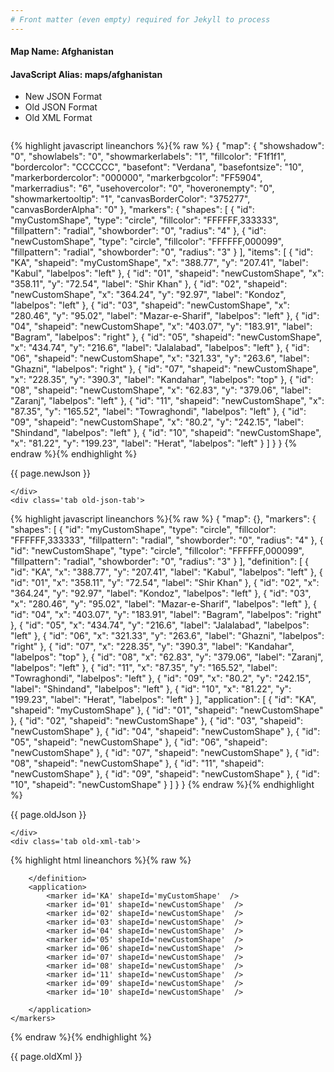 ```yaml
---
# Front matter (even empty) required for Jekyll to process
---
```


#### Map Name: Afghanistan

#### JavaScript Alias: maps/afghanistan


<ul class='code-tabs'>
    <li class='active'>
        <a data-toggle='new-json'>New JSON Format</a>
    </li>
    <li>
        <a data-toggle='old-json'>Old JSON Format</a>
    </li>
    <li>
        <a data-toggle='old-xml'>Old XML Format</a>
    </li>
</ul>
<div class='tab-content'>
    <pre class='plain-code'></pre>
    <div class='tab new-json-tab active'>
{% highlight javascript lineanchors %}{% raw %}
{
    "map": {
        "showshadow": "0",
        "showlabels": "0",
        "showmarkerlabels": "1",
        "fillcolor": "F1f1f1",
        "bordercolor": "CCCCCC",
        "basefont": "Verdana",
        "basefontsize": "10",
        "markerbordercolor": "000000",
        "markerbgcolor": "FF5904",
        "markerradius": "6",
        "usehovercolor": "0",
        "hoveronempty": "0",
        "showmarkertooltip": "1",
        "canvasBorderColor": "375277",
        "canvasBorderAlpha": "0"
    },
    "markers": {
        "shapes": [
            {
                "id": "myCustomShape",
                "type": "circle",
                "fillcolor": "FFFFFF,333333",
                "fillpattern": "radial",
                "showborder": "0",
                "radius": "4"
            },
            {
                "id": "newCustomShape",
                "type": "circle",
                "fillcolor": "FFFFFF,000099",
                "fillpattern": "radial",
                "showborder": "0",
                "radius": "3"
            }
        ],
        "items": [
            {
                "id": "KA",
                "shapeid": "myCustomShape",
                "x": "388.77",
                "y": "207.41",
                "label": "Kabul",
                "labelpos": "left"
            },
            {
                "id": "01",
                "shapeid": "newCustomShape",
                "x": "358.11",
                "y": "72.54",
                "label": "Shir Khan"
            },
            {
                "id": "02",
                "shapeid": "newCustomShape",
                "x": "364.24",
                "y": "92.97",
                "label": "Kondoz",
                "labelpos": "left"
            },
            {
                "id": "03",
                "shapeid": "newCustomShape",
                "x": "280.46",
                "y": "95.02",
                "label": "Mazar-e-Sharif",
                "labelpos": "left"
            },
            {
                "id": "04",
                "shapeid": "newCustomShape",
                "x": "403.07",
                "y": "183.91",
                "label": "Bagram",
                "labelpos": "right"
            },
            {
                "id": "05",
                "shapeid": "newCustomShape",
                "x": "434.74",
                "y": "216.6",
                "label": "Jalalabad",
                "labelpos": "left"
            },
            {
                "id": "06",
                "shapeid": "newCustomShape",
                "x": "321.33",
                "y": "263.6",
                "label": "Ghazni",
                "labelpos": "right"
            },
            {
                "id": "07",
                "shapeid": "newCustomShape",
                "x": "228.35",
                "y": "390.3",
                "label": "Kandahar",
                "labelpos": "top"
            },
            {
                "id": "08",
                "shapeid": "newCustomShape",
                "x": "62.83",
                "y": "379.06",
                "label": "Zaranj",
                "labelpos": "left"
            },
            {
                "id": "11",
                "shapeid": "newCustomShape",
                "x": "87.35",
                "y": "165.52",
                "label": "Towraghondi",
                "labelpos": "left"
            },
            {
                "id": "09",
                "shapeid": "newCustomShape",
                "x": "80.2",
                "y": "242.15",
                "label": "Shindand",
                "labelpos": "left"
            },
            {
                "id": "10",
                "shapeid": "newCustomShape",
                "x": "81.22",
                "y": "199.23",
                "label": "Herat",
                "labelpos": "left"
            }
        ]
    }
}
{% endraw %}{% endhighlight %}

<p class='text-success'>{{ page.newJson }}</p>

    </div>
    <div class='tab old-json-tab'>
{% highlight javascript lineanchors %}{% raw %}
{
    "map": {},
    "markers": {
        "shapes": [
            {
                "id": "myCustomShape",
                "type": "circle",
                "fillcolor": "FFFFFF,333333",
                "fillpattern": "radial",
                "showborder": "0",
                "radius": "4"
            },
            {
                "id": "newCustomShape",
                "type": "circle",
                "fillcolor": "FFFFFF,000099",
                "fillpattern": "radial",
                "showborder": "0",
                "radius": "3"
            }
        ],
        "definition": [
            {
                "id": "KA",
                "x": "388.77",
                "y": "207.41",
                "label": "Kabul",
                "labelpos": "left"
            },
            {
                "id": "01",
                "x": "358.11",
                "y": "72.54",
                "label": "Shir Khan"
            },
            {
                "id": "02",
                "x": "364.24",
                "y": "92.97",
                "label": "Kondoz",
                "labelpos": "left"
            },
            {
                "id": "03",
                "x": "280.46",
                "y": "95.02",
                "label": "Mazar-e-Sharif",
                "labelpos": "left"
            },
            {
                "id": "04",
                "x": "403.07",
                "y": "183.91",
                "label": "Bagram",
                "labelpos": "right"
            },
            {
                "id": "05",
                "x": "434.74",
                "y": "216.6",
                "label": "Jalalabad",
                "labelpos": "left"
            },
            {
                "id": "06",
                "x": "321.33",
                "y": "263.6",
                "label": "Ghazni",
                "labelpos": "right"
            },
            {
                "id": "07",
                "x": "228.35",
                "y": "390.3",
                "label": "Kandahar",
                "labelpos": "top"
            },
            {
                "id": "08",
                "x": "62.83",
                "y": "379.06",
                "label": "Zaranj",
                "labelpos": "left"
            },
            {
                "id": "11",
                "x": "87.35",
                "y": "165.52",
                "label": "Towraghondi",
                "labelpos": "left"
            },
            {
                "id": "09",
                "x": "80.2",
                "y": "242.15",
                "label": "Shindand",
                "labelpos": "left"
            },
            {
                "id": "10",
                "x": "81.22",
                "y": "199.23",
                "label": "Herat",
                "labelpos": "left"
            }
        ],
        "application": [
            {
                "id": "KA",
                "shapeid": "myCustomShape"
            },
            {
                "id": "01",
                "shapeid": "newCustomShape"
            },
            {
                "id": "02",
                "shapeid": "newCustomShape"
            },
            {
                "id": "03",
                "shapeid": "newCustomShape"
            },
            {
                "id": "04",
                "shapeid": "newCustomShape"
            },
            {
                "id": "05",
                "shapeid": "newCustomShape"
            },
            {
                "id": "06",
                "shapeid": "newCustomShape"
            },
            {
                "id": "07",
                "shapeid": "newCustomShape"
            },
            {
                "id": "08",
                "shapeid": "newCustomShape"
            },
            {
                "id": "11",
                "shapeid": "newCustomShape"
            },
            {
                "id": "09",
                "shapeid": "newCustomShape"
            },
            {
                "id": "10",
                "shapeid": "newCustomShape"
            }
        ]
    }
}
{% endraw %}{% endhighlight %}

<p class='text-success'>{{ page.oldJson }}</p>

    </div>
    <div class='tab old-xml-tab'>
{% highlight html lineanchors %}{% raw %}
<map>
	<markers>
	   <shapes>
	       <shape id='myCustomShape' type='circle' fillColor='FFFFFF,333333' fillPattern='radial' showBorder='0' radius='4'/>
		       <shape id='newCustomShape' type='circle' fillColor='FFFFFF,000099' fillPattern='radial' showBorder='0' radius='3'/>
	   </shapes>
		<definition>
			<marker id='KA' x='388.77' y='207.41' label='Kabul' labelPos='left'  />
			<marker id='01' x='358.11' y='72.54' label='Shir Khan'  />
			<marker id='02' x='364.24' y='92.97' label='Kondoz' labelPos='left'  />
			<marker id='03' x='280.46' y='95.02' label='Mazar-e-Sharif' labelPos='left'  />
			<marker id='04' x='403.07' y='183.91' label='Bagram' labelPos='right'  />
			<marker id='05' x='434.74' y='216.6' label='Jalalabad' labelPos='left'  />
			<marker id='06' x='321.33' y='263.6' label='Ghazni' labelPos='right'  />
			<marker id='07' x='228.35' y='390.3' label='Kandahar' labelPos='top'  />
			<marker id='08' x='62.83' y='379.06' label='Zaranj' labelPos='left'  />
			<marker id='11' x='87.35' y='165.52' label='Towraghondi' labelPos='left'  />
			<marker id='09' x='80.2' y='242.15' label='Shindand' labelPos='left'  />
			<marker id='10' x='81.22' y='199.23' label='Herat' labelPos='left'  />

		</definition>
		<application>
			<marker id='KA' shapeId='myCustomShape'  />
			<marker id='01' shapeId='newCustomShape'  />
			<marker id='02' shapeId='newCustomShape'  />
			<marker id='03' shapeId='newCustomShape'  />
			<marker id='04' shapeId='newCustomShape'  />
			<marker id='05' shapeId='newCustomShape'  />
			<marker id='06' shapeId='newCustomShape'  />
			<marker id='07' shapeId='newCustomShape'  />
			<marker id='08' shapeId='newCustomShape'  />
			<marker id='11' shapeId='newCustomShape'  />
			<marker id='09' shapeId='newCustomShape'  />
			<marker id='10' shapeId='newCustomShape'  />

		</application>
	</markers>
</map>
{% endraw %}{% endhighlight %}

<p class='text-success'>{{ page.oldXml }}</p>

</div>
</div>
